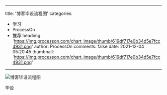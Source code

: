 
---
title: '博客毕设流程图'
categories: 
 - 学习
 - ProcessOn
 - 推荐
headimg: 'https://img.processon.com/chart_image/thumb/619df717e0b34d5e7fcc4931.png'
author: ProcessOn
comments: false
date: 2021-12-04 05:20:45
thumbnail: 'https://img.processon.com/chart_image/thumb/619df717e0b34d5e7fcc4931.png'
---

<div>   
<img class="thumb" alt="博客毕设流程图" src="https://img.processon.com/chart_image/thumb/619df717e0b34d5e7fcc4931.png" referrerpolicy="no-referrer">
<p>毕设</p>  
</div>
            